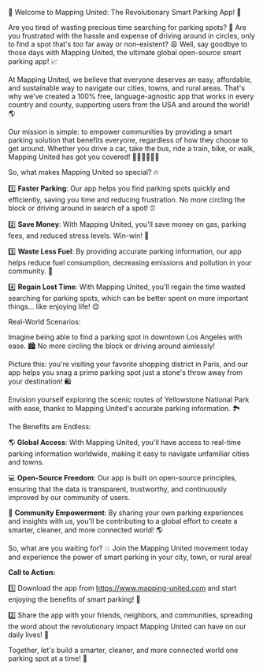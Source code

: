 🌟 Welcome to Mapping United: The Revolutionary Smart Parking App! 🚀

Are you tired of wasting precious time searching for parking spots? 💸 Are you frustrated with the hassle and expense of driving around in circles, only to find a spot that's too far away or non-existent? 😩 Well, say goodbye to those days with Mapping United, the ultimate global open-source smart parking app! 📈

At Mapping United, we believe that everyone deserves an easy, affordable, and sustainable way to navigate our cities, towns, and rural areas. That's why we've created a 100% free, language-agnostic app that works in every country and county, supporting users from the USA and around the world! 🌎

Our mission is simple: to empower communities by providing a smart parking solution that benefits everyone, regardless of how they choose to get around. Whether you drive a car, take the bus, ride a train, bike, or walk, Mapping United has got you covered! 🚌🚂🚴‍♀️🏃‍♂️

So, what makes Mapping United so special? 🔥

1️⃣ **Faster Parking**: Our app helps you find parking spots quickly and efficiently, saving you time and reducing frustration. No more circling the block or driving around in search of a spot! ⏰

2️⃣ **Save Money**: With Mapping United, you'll save money on gas, parking fees, and reduced stress levels. Win-win! 💸

3️⃣ **Waste Less Fuel**: By providing accurate parking information, our app helps reduce fuel consumption, decreasing emissions and pollution in your community. 🌟

4️⃣ **Regain Lost Time**: With Mapping United, you'll regain the time wasted searching for parking spots, which can be better spent on more important things... like enjoying life! 😊

Real-World Scenarios:

Imagine being able to find a parking spot in downtown Los Angeles with ease. 🏙️ No more circling the block or driving around aimlessly!

Picture this: you're visiting your favorite shopping district in Paris, and our app helps you snag a prime parking spot just a stone's throw away from your destination! 🛍️

Envision yourself exploring the scenic routes of Yellowstone National Park with ease, thanks to Mapping United's accurate parking information. 🏞️

The Benefits are Endless:

🌎 **Global Access**: With Mapping United, you'll have access to real-time parking information worldwide, making it easy to navigate unfamiliar cities and towns.

💻 **Open-Source Freedom**: Our app is built on open-source principles, ensuring that the data is transparent, trustworthy, and continuously improved by our community of users.

🌟 **Community Empowerment**: By sharing your own parking experiences and insights with us, you'll be contributing to a global effort to create a smarter, cleaner, and more connected world! 🌎

So, what are you waiting for? 💥 Join the Mapping United movement today and experience the power of smart parking in your city, town, or rural area!

**Call to Action:**

1️⃣ Download the app from https://www.mapping-united.com and start enjoying the benefits of smart parking! 📲

2️⃣ Share the app with your friends, neighbors, and communities, spreading the word about the revolutionary impact Mapping United can have on our daily lives! 💬

Together, let's build a smarter, cleaner, and more connected world one parking spot at a time! 🌟